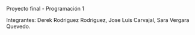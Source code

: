 Proyecto final - Programación 1

Integrantes:
Derek Rodriguez Rodriguez,
Jose Luis Carvajal,
Sara Vergara Quevedo.
